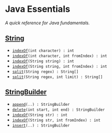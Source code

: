 Java Essentials
===============

_A quick reference for Java fundamentals._


[String](https://docs.oracle.com/javase/8/docs/api/java/lang/String.html)
--------

  - [`indexOf`](https://docs.oracle.com/javase/8/docs/api/java/lang/String.html#indexOf-int-)`(int character) : int`
  - [`indexOf`](https://docs.oracle.com/javase/8/docs/api/java/lang/String.html#indexOf-int-int-)`(int character, int fromIndex) : int`
  - [`indexOf`](https://docs.oracle.com/javase/8/docs/api/java/lang/String.html#indexOf-java.lang.String-)`(String string) : int`
  - [`indexOf`](https://docs.oracle.com/javase/8/docs/api/java/lang/String.html#indexOf-java.lang.String-int-)`(String string, int fromIndex) : int`
  - [`split`](https://docs.oracle.com/javase/8/docs/api/java/lang/String.html#split-java.lang.String-)`(String regex) : String[]`
  - [`split`](https://docs.oracle.com/javase/8/docs/api/java/lang/String.html#split-java.lang.String-int-)`(String regex, int limit) : String[]`


[StringBuilder](https://docs.oracle.com/javase/8/docs/api/java/lang/StringBuilder.html)
---------------

  - [`append`](https://docs.oracle.com/javase/8/docs/api/java/lang/StringBuilder.html#append-java.lang.Object-)`(..) : StringBuilder`
  - [`delete`](https://docs.oracle.com/javase/8/docs/api/java/lang/StringBuilder.html#delete-int-int-)`(int start, int end) : StringBuilder`
  - [`indexOf`](https://docs.oracle.com/javase/8/docs/api/java/lang/StringBuilder.html#indexOf-java.lang.String-)`(String str) : int`
  - [`indexOf`](https://docs.oracle.com/javase/8/docs/api/java/lang/StringBuilder.html#indexOf-java.lang.String-int-)`(String str, int fromIndex) : int`
  - [`insert`](https://docs.oracle.com/javase/8/docs/api/java/lang/StringBuilder.html#insert-int-char:A-int-int-)`(..) : StringBuilder`
